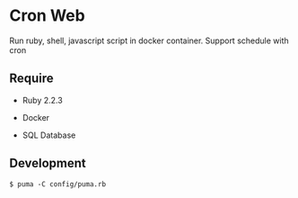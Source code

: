 Cron Web
========

Run ruby, shell, javascript script in docker container.
Support schedule with cron

## Require

* Ruby 2.2.3

* Docker

* SQL Database


## Development

```
$ puma -C config/puma.rb

```
